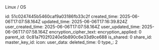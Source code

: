 Linux / OS

id: 51c0247445b5460caf9a03186fb33c2f
created_time: 2025-06-06T17:07:58.164Z
updated_time: 2025-06-06T17:16:39.824Z
user_created_time: 2025-06-06T17:07:58.164Z
user_updated_time: 2025-06-06T17:07:58.164Z
encryption_cipher_text: 
encryption_applied: 0
parent_id: 0c81a7f02f0240e5b890c6e33d9ce688
is_shared: 0
share_id: 
master_key_id: 
icon: 
user_data: 
deleted_time: 0
type_: 2